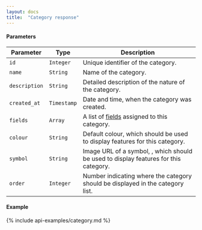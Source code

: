```yaml
---
layout: docs
title:  "Category response"
---
```


#### Parameters

Parameter           | Type        | Description
--------------------|-------------|---------------------------------------------------------------------------------------
`id`                | `Integer`   | Unique identifier of the category.
`name`              | `String`    | Name of the category.
`description`       | `String`    | Detailed description of the nature of the category.
`created_at`        | `Timestamp` | Date and time, when the category was created.
`fields`            | `Array`     | A list of [fields](field-response.html) assigned to this category.
`colour`            | `String`    | Default colour, which should be used to display features for this category.
`symbol`            | `String`    | Image URL of a symbol, , which should be used to display features for this category.
`order`             | `Integer`   | Number indicating where the category should be displayed in the category list.

#### Example

{% include api-examples/category.md %}
